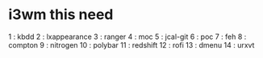 # i3wm this need

1 : kbdd
2 : lxappearance
3 : ranger
4 : moc
5 : jcal-git
6 : poc
7 : feh
8 : compton
9 : nitrogen
10 : polybar
11 : redshift
12 : rofi
13 : dmenu
14 : urxvt
